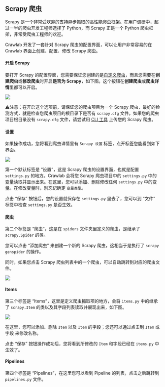 ## Scrapy 爬虫

Scrapy 是一个非常受欢迎的支持异步抓取的高性能爬虫框架。在用户调研中，超过一半的爬虫开发工程师选择了 Python，而 Scrapy 正是一个 Python 爬虫框架，非常受爬虫工程师的欢迎。

Crawlab 开发了一套针对 Scrapy 爬虫的配置界面，可以让用户非常容易的在 Crawlab 界面上创建、配置、修改 Scrapy 爬虫。

#### 开启 Scrapy

要打开 Scrapy 的配置界面，您需要保证您创建的是[自定义爬虫](CustomizedSpider.md)，而且您需要在**创建爬虫**或**修改爬虫**时开启**是否为 Scrapy**，如下图。这个按钮在**创建爬虫**或**爬虫详情**里都可以开启。

![](http://static-docs.crawlab.cn/is-scrapy.png)

⚠️注意：在开启这个选项前，请保证您的爬虫项目为一个 Scrapy 爬虫，最好的检测方式，就是检查您爬虫项目的根目录下是否有 `scrapy.cfg` 文件。如果您的爬虫项目根目录没有 `scrapy.cfg` 文件，请尝试用 [CLI 工具](../SDK/CLI.md) 上传您的 Scrapy 爬虫。

#### 设置

如果操作成功，您将看到爬虫详情里有 `Scrapy 设置` 标签，点开标签您能看到如下界面。

![](http://static-docs.crawlab.cn/scrapy-settings-setting.jpg)

第一个默认标签是 “设置”，这是 Scrapy 爬虫的设置界面，也就是配置 `settings.py` 的地方。Crawlab 会将您 Scrapy 爬虫项目中的 `settings.py` 中的变量读取并显示出来。在这里，您可以添加、删除修改任何 `settings.py` 中的变量。在修改变量时，别忘记确定 `变量类型`。

点击 “保存” 按钮后，您的设置就保存在 `settings.py` 里去了，您可以到 “文件” 标签中检查 `settings.py` 是否生效。

#### 爬虫

第二个标签是 “爬虫”，这是在 `spiders` 文件夹里定义的爬虫，是继承了 `scrapy.Spider` 的类。

您可以点击 “添加爬虫” 来创建一个新的 Scrapy 爬虫，这相当于是执行了 `scrapy genspider` 的操作。

同时，如果您点击 Scrapy 爬虫列表中的一个爬虫，可以自动跳转到对应的爬虫文件。

![](http://static-docs.crawlab.cn/scrapy-settings-spiders.png)

#### Items

第三个标签是 “Items”，这里是定义爬虫抓取项的地方，会将 `items.py` 中的继承了 `scrapy.Item` 的类以及其字段列表读取并展现出来，如下图。

![](http://static-docs.crawlab.cn/scrapy-settings-items.png)

在这里，您可以添加、删除 `Item` 以及 `Item` 的字段；您还可以通过点击到 `Item` 或 字段 来修改名称。

点击 “保存” 按钮操作成功后，您将看到所修改的 `Item` 和字段已经在 `items.py` 中生效了。

#### Pipelines

第四个标签是 “Pipelines”，在这里您可以看到 Pipeline 的列表，点击之后跳转到 `pipelines.py` 文件。
